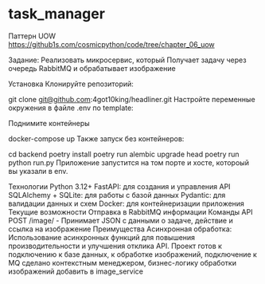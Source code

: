 # task_manager

Паттерн UOW https://github1s.com/cosmicpython/code/tree/chapter_06_uow

Задание:
Реализовать микросервис, который Получает задачу через очередь RabbitMQ и обрабатывает изображение 

Установка
Клонируйте репозиторий:

git clone git@github.com:4got10king/headliner.git
Настройте переменные окружения в файле .env по template:

Поднимите контейнеры

docker-compose up
Также запуск без контейнеров:

cd backend
poetry install
poetry run alembic upgrade head
poetry run python run.py
Приложение запустится на том порте и хосте, котороый вы указали в env.

Технологии
Python 3.12+
FastAPI: для создания и управления API
SQLAlchemy + SQLite: для работы с базой данных
Pydantic: для валидации данных и схем
Docker: для контейнеризации приложения
Текущие возможности
Отправка в RabbitMQ информации
Команды API
POST /image/ - Принимает JSON с данными о задаче, действие и ссылка на изображение 
Преимущества
Асинхронная обработка: Использование асинхронных функций для повышения производительности и улучшения отклика API.
Проект готов к подключению к базе данных, к обработке изображений, подключение к MQ сделано контекстным менеджером, бизнес-логику обработки изображений добавить в image_service

